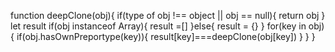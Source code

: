 function deepClone(obj){
if(type of obj !== object || obj == null){
return obj
}
let result
if(obj instanceof Array){
result =[]
}else{
result = {}
}
for(key in obj){
if(obj.hasOwnPreportype(key)){
result[key]===deepClone(obj[key])
}
}
}
